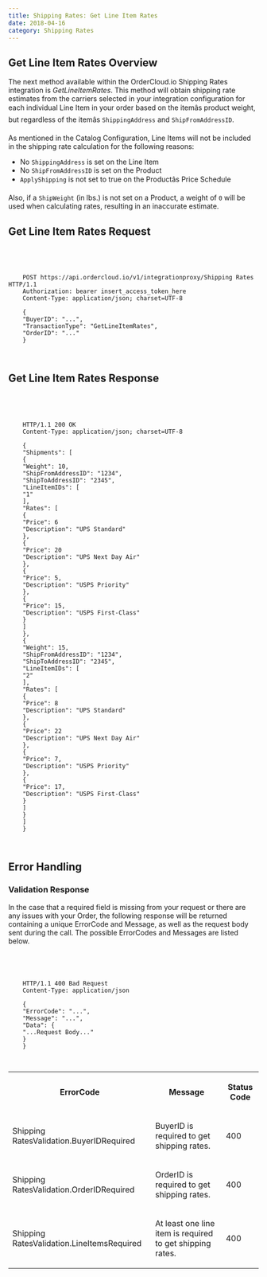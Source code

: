```yaml
---
title: Shipping Rates: Get Line Item Rates
date: 2018-04-16
category: Shipping Rates
---
```



##  Get Line Item Rates Overview

The next method available within the OrderCloud.io Shipping Rates integration
is _GetLineItemRates_. This method will obtain shipping rate estimates from
the carriers selected in your integration configuration for each individual
Line Item in your order based on the itemâs product weight, but regardless
of the itemâs `ShippingAddress` and `ShipFromAddressID`.

As mentioned in the Catalog Configuration, Line Items will not be included in
the shipping rate calculation for the following reasons:

  * No `ShippingAddress` is set on the Line Item
  * No `ShipFromAddressID` is set on the Product
  * `ApplyShipping` is not set to true on the Productâs Price Schedule

Also, if a `ShipWeight` (in lbs.) is not set on a Product, a weight of `0`
will be used when calculating rates, resulting in an inaccurate estimate.

##  Get Line Item Rates Request



```


    
    
    POST https://api.ordercloud.io/v1/integrationproxy/Shipping Rates HTTP/1.1
    Authorization: bearer insert_access_token_here
    Content-Type: application/json; charset=UTF-8
    
    {
    "BuyerID": "...",
    "TransactionType": "GetLineItemRates",
    "OrderID": "..."
    }
    
    

```

##  Get Line Item Rates Response



```


    
    
    HTTP/1.1 200 OK
    Content-Type: application/json; charset=UTF-8
    
    {
    "Shipments": [
    {
    "Weight": 10,
    "ShipFromAddressID": "1234",
    "ShipToAddressID": "2345",
    "LineItemIDs": [
    "1"
    ],
    "Rates": [
    {
    "Price": 6
    "Description": "UPS Standard"
    },
    {
    "Price": 20
    "Description": "UPS Next Day Air"
    },
    {
    "Price": 5,
    "Description": "USPS Priority"
    },
    {
    "Price": 15,
    "Description": "USPS First-Class"
    }
    ]
    },
    {
    "Weight": 15,
    "ShipFromAddressID": "1234",
    "ShipToAddressID": "2345",
    "LineItemIDs": [
    "2"
    ],
    "Rates": [
    {
    "Price": 8
    "Description": "UPS Standard"
    },
    {
    "Price": 22
    "Description": "UPS Next Day Air"
    },
    {
    "Price": 7,
    "Description": "USPS Priority"
    },
    {
    "Price": 17,
    "Description": "USPS First-Class"
    }
    ]
    }
    ]
    }
    
    

```

##  Error Handling

### Validation Response

In the case that a required field is missing from your request or there are
any issues with your Order, the following response will be returned containing
a unique ErrorCode and Message, as well as the request body sent during the
call. The possible ErrorCodes and Messages are listed below.



```


    
    
    HTTP/1.1 400 Bad Request
    Content-Type: application/json
    
    {
    "ErrorCode": "...",
    "Message": "...",
    "Data": {
    "...Request Body..."
    }
    }
    
    

```

  
<table>  
<tr>  
<th>

ErrorCode

</th>  
<th>

Message

</th>  
<th>

Status Code

</th> </tr>  
<tr>  
<td>

Shipping RatesValidation.BuyerIDRequired

</td>  
<td>

BuyerID is required to get shipping rates.

</td>  
<td>

400

</td> </tr>  
<tr>  
<td>

Shipping RatesValidation.OrderIDRequired

</td>  
<td>

OrderID is required to get shipping rates.

</td>  
<td>

400

</td> </tr>  
<tr>  
<td>

Shipping RatesValidation.LineItemsRequired

</td>  
<td>

At least one line item is required to get shipping rates.

</td>  
<td>

400

</td> </tr> </table>



